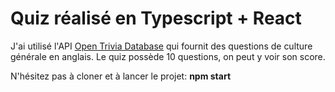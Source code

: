 # Quiz réalisé en Typescript + React
J'ai utilisé l'API [Open Trivia Database](https://opentdb.com/api_config.php "OpenTDB") qui fournit des questions de culture générale en anglais.
Le quiz possède 10 questions, on peut y voir son score.


N'hésitez pas à cloner et à lancer le projet:
**npm start**


